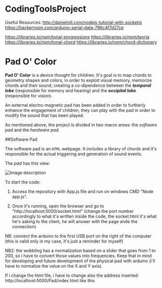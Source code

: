 # CodingToolsProject
Useful Resources: http://danielnill.com/nodejs-tutorial-with-socketio
                  https://hackernoon.com/arduino-serial-data-796c4f7d27ce

https://libraries.io/npm/tonal-progressions
https://libraries.io/npm/teoria
https://libraries.io/npm/tonal-chord
https://libraries.io/npm/chord-dictionary
# Pad O' Color
**Pad O' Color** is a device thought for children. It's goal is to map chords to geometry shapes and colors, in order to exploit visual memory, memorize chords and their sound, creating a co-dipendence between the ***temporal lobe*** (responsible for memory and hearing) and the ***occipital lobe*** (responsible for vision).


An external electro-magnetic pad has been added in order to furtherly enhance the engagement of children, they can play with the pad in order to modify the sound that has been played.

As mentioned above, the project is divided in two macro areas: the _software pad_ and the _hardware pad_.


##Software Pad

The software pad is an `HTML` webpage. It includes a library of chords and it's responsible for the actual triggering and generation of sound events.

The _pad_ has this view:

![Image description](https://imgur.com/966YdFY)

To start the code:
1) Access the repository with App.js file and run on windows CMD "Node app.js".

2) Once it's running, open the browser and go to "http://localhost:5000/socket.html" (change the port number accordingly to what it's written inside the code, the socket.html it's what he's asking to the client, he will answer with the page ande the connection)

NB: connect the arduino to the first USB port on the right of the computer (this is valid only in my case, it's just a reminder for myself)

NB2: the wobbling has a normalization based on a slider that goes from 1 to 200, so i have to convert those values into frequencies. Keep that in mind for developing and future development of the physical pad with arduino (i'll have to normalize the value on the X and Y axis).

If i change the html file, i have to change also the address inserted: http://localhost:5000/Pad/index.html like this 
